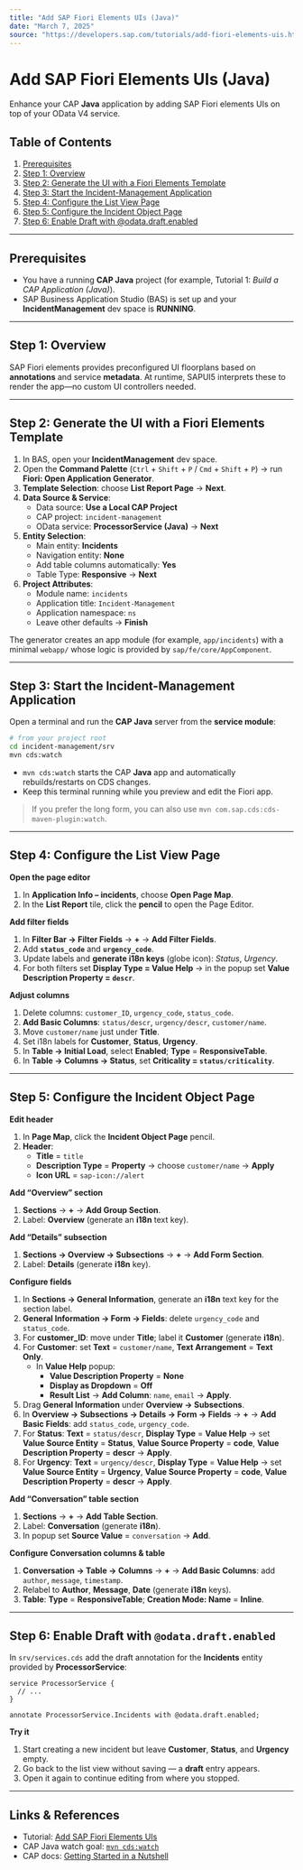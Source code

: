 ```yaml
---
title: "Add SAP Fiori Elements UIs (Java)"
date: "March 7, 2025"
source: "https://developers.sap.com/tutorials/add-fiori-elements-uis.html"
---
```


# Add SAP Fiori Elements UIs (Java)

Enhance your CAP **Java** application by adding SAP Fiori elements UIs on top of your OData V4 service.

## Table of Contents

1. [Prerequisites](#prerequisites)  
2. [Step 1: Overview](#step-1-overview)  
3. [Step 2: Generate the UI with a Fiori Elements Template](#step-2-generate-the-ui-with-a-fiori-elements-template)  
4. [Step 3: Start the Incident-Management Application](#step-3-start-the-incident-management-application)  
5. [Step 4: Configure the List View Page](#step-4-configure-the-list-view-page)  
6. [Step 5: Configure the Incident Object Page](#step-5-configure-the-incident-object-page)  
7. [Step 6: Enable Draft with @odata.draft.enabled](#step-6-enable-draft-with-odatadraftenabled)  

---

## Prerequisites

- You have a running **CAP Java** project (for example, Tutorial 1: *Build a CAP Application (Java)*).  
- SAP Business Application Studio (BAS) is set up and your **IncidentManagement** dev space is **RUNNING**.

---

## Step 1: Overview

SAP Fiori elements provides preconfigured UI floorplans based on **annotations** and service **metadata**. At runtime, SAPUI5 interprets these to render the app—no custom UI controllers needed.

---

## Step 2: Generate the UI with a Fiori Elements Template

1. In BAS, open your **IncidentManagement** dev space.  
2. Open the **Command Palette** (`Ctrl` + `Shift` + `P` / `Cmd` + `Shift` + `P`) → run **Fiori: Open Application Generator**.  
3. **Template Selection**: choose **List Report Page** → **Next**.  
4. **Data Source & Service**:  
   - Data source: **Use a Local CAP Project**  
   - CAP project: `incident-management`  
   - OData service: **ProcessorService (Java)** → **Next**  
5. **Entity Selection**:  
   - Main entity: **Incidents**  
   - Navigation entity: **None**  
   - Add table columns automatically: **Yes**  
   - Table Type: **Responsive** → **Next**  
6. **Project Attributes**:  
   - Module name: `incidents`  
   - Application title: `Incident-Management`  
   - Application namespace: `ns`  
   - Leave other defaults → **Finish**  

The generator creates an app module (for example, `app/incidents`) with a minimal `webapp/` whose logic is provided by `sap/fe/core/AppComponent`.

---

## Step 3: Start the Incident-Management Application

Open a terminal and run the **CAP Java** server from the **service module**:

```bash
# from your project root
cd incident-management/srv
mvn cds:watch
```

- `mvn cds:watch` starts the CAP **Java** app and automatically rebuilds/restarts on CDS changes.  
- Keep this terminal running while you preview and edit the Fiori app.

> If you prefer the long form, you can also use `mvn com.sap.cds:cds-maven-plugin:watch`.

---

## Step 4: Configure the List View Page

**Open the page editor**  
1. In **Application Info – incidents**, choose **Open Page Map**.  
2. In the **List Report** tile, click the **pencil** to open the Page Editor.

**Add filter fields**  
1. In **Filter Bar → Filter Fields** → **+** → **Add Filter Fields**.  
2. Add **`status_code`** and **`urgency_code`**.  
3. Update labels and **generate i18n keys** (globe icon): *Status*, *Urgency*.  
4. For both filters set **Display Type = Value Help** → in the popup set **Value Description Property = `descr`**.

**Adjust columns**  
1. Delete columns: `customer_ID`, `urgency_code`, `status_code`.  
2. **Add Basic Columns**: `status/descr`, `urgency/descr`, `customer/name`.  
3. Move `customer/name` just under **Title**.  
4. Set i18n labels for **Customer**, **Status**, **Urgency**.  
5. In **Table → Initial Load**, select **Enabled**; **Type** = **ResponsiveTable**.  
6. In **Table → Columns → Status**, set **Criticality = `status/criticality`**.

---

## Step 5: Configure the Incident Object Page

**Edit header**  
1. In **Page Map**, click the **Incident Object Page** pencil.  
2. **Header**:  
   - **Title** = `title`  
   - **Description Type** = **Property** → choose `customer/name` → **Apply**  
   - **Icon URL** = `sap-icon://alert`

**Add “Overview” section**  
1. **Sections** → **+** → **Add Group Section**.  
2. Label: **Overview** (generate an **i18n** text key).

**Add “Details” subsection**  
1. **Sections → Overview → Subsections** → **+** → **Add Form Section**.  
2. Label: **Details** (generate **i18n** key).

**Configure fields**  
1. In **Sections → General Information**, generate an **i18n** text key for the section label.  
2. **General Information → Form → Fields**: delete `urgency_code` and `status_code`.  
3. For **customer_ID**: move under **Title**; label it **Customer** (generate **i18n**).  
4. For **Customer**: set **Text** = `customer/name`, **Text Arrangement** = **Text Only**.  
   - In **Value Help** popup:  
     - **Value Description Property** = **None**  
     - **Display as Dropdown** = **Off**  
     - **Result List** → **Add Column**: `name`, `email` → **Apply**.  
5. Drag **General Information** under **Overview → Subsections**.  
6. In **Overview → Subsections → Details → Form → Fields** → **+** → **Add Basic Fields**: add `status_code`, `urgency_code`.  
7. For **Status**: **Text** = `status/descr`, **Display Type** = **Value Help** → set **Value Source Entity** = **Status**, **Value Source Property** = **code**, **Value Description Property** = **descr** → **Apply**.  
8. For **Urgency**: **Text** = `urgency/descr`, **Display Type** = **Value Help** → set **Value Source Entity** = **Urgency**, **Value Source Property** = **code**, **Value Description Property** = **descr** → **Apply**.

**Add “Conversation” table section**  
1. **Sections** → **+** → **Add Table Section**.  
2. Label: **Conversation** (generate **i18n**).  
3. In popup set **Source Value** = `conversation` → **Add**.

**Configure Conversation columns & table**  
1. **Conversation → Table → Columns** → **+** → **Add Basic Columns**: add `author`, `message`, `timestamp`.  
2. Relabel to **Author**, **Message**, **Date** (generate **i18n** keys).  
3. **Table**: **Type** = **ResponsiveTable**; **Creation Mode: Name** = **Inline**.

---

## Step 6: Enable Draft with `@odata.draft.enabled`

In `srv/services.cds` add the draft annotation for the **Incidents** entity provided by **ProcessorService**:

```cds
service ProcessorService {
  // ...
}

annotate ProcessorService.Incidents with @odata.draft.enabled;
```

**Try it**  
1. Start creating a new incident but leave **Customer**, **Status**, and **Urgency** empty.  
2. Go back to the list view without saving — a **draft** entry appears.  
3. Open it again to continue editing from where you stopped.

---

## Links & References

- Tutorial: [Add SAP Fiori Elements UIs](https://developers.sap.com/tutorials/add-fiori-elements-uis.html)  
- CAP Java watch goal: [`mvn cds:watch`](https://cap.cloud.sap/docs/java/assets/cds-maven-plugin-site/watch-mojo.html)  
- CAP docs: [Getting Started in a Nutshell](https://cap.cloud.sap/docs/get-started/in-a-nutshell)
